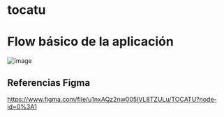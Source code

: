 # tocatu

# Flow básico de la aplicación

![image](https://user-images.githubusercontent.com/56011288/199118736-1f23323b-cc0e-4657-9fd1-658311b478d7.png)

## Referencias Figma
https://www.figma.com/file/u1nxAQz2nw005IVL8TZULu/TOCATU?node-id=0%3A1
